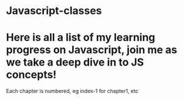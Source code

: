 # Javascript-classes
# Here is all a list of my learning progress on Javascript, join me as we take a deep dive in to JS concepts!
Each chapter is numbered, eg index-1 for chapter1, etc

